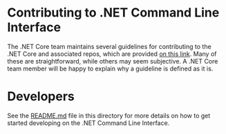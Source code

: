 Contributing to .NET Command Line Interface
===========================================

The .NET Core  team maintains several guidelines for contributing to the .NET Core and associated repos, which are provided [on this link](https://github.com/dotnet/coreclr/blob/master/Documentation/project-docs/contributing.md). Many of these are straightforward, while others may seem subjective. A .NET Core team member will be happy to explain why a guideline is defined as it is.

Developers
==========

See the [README.md](readme.md) file in this directory for more details on how to get started developing on the .NET Command Line Interface. 
